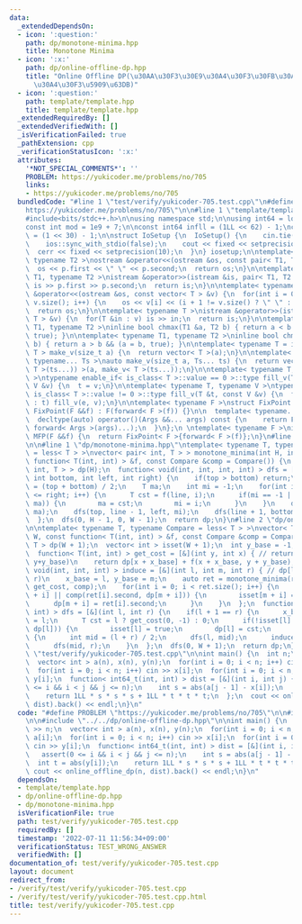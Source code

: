 ```yaml
---
data:
  _extendedDependsOn:
  - icon: ':question:'
    path: dp/monotone-minima.hpp
    title: Monotone Minima
  - icon: ':x:'
    path: dp/online-offline-dp.hpp
    title: "Online Offline DP(\u30AA\u30F3\u30E9\u30A4\u30F3\u30FB\u30AA\u30D5\u30E9\
      \u30A4\u30F3\u5909\u63DB)"
  - icon: ':question:'
    path: template/template.hpp
    title: template/template.hpp
  _extendedRequiredBy: []
  _extendedVerifiedWith: []
  _isVerificationFailed: true
  _pathExtension: cpp
  _verificationStatusIcon: ':x:'
  attributes:
    '*NOT_SPECIAL_COMMENTS*': ''
    PROBLEM: https://yukicoder.me/problems/no/705
    links:
    - https://yukicoder.me/problems/no/705
  bundledCode: "#line 1 \"test/verify/yukicoder-705.test.cpp\"\n#define PROBLEM \"\
    https://yukicoder.me/problems/no/705\"\n\n#line 1 \"template/template.hpp\"\n\
    #include<bits/stdc++.h>\n\nusing namespace std;\n\nusing int64 = long long;\n\
    const int mod = 1e9 + 7;\n\nconst int64 infll = (1LL << 62) - 1;\nconst int inf\
    \ = (1 << 30) - 1;\n\nstruct IoSetup {\n  IoSetup() {\n    cin.tie(nullptr);\n\
    \    ios::sync_with_stdio(false);\n    cout << fixed << setprecision(10);\n  \
    \  cerr << fixed << setprecision(10);\n  }\n} iosetup;\n\ntemplate< typename T1,\
    \ typename T2 >\nostream &operator<<(ostream &os, const pair< T1, T2 >& p) {\n\
    \  os << p.first << \" \" << p.second;\n  return os;\n}\n\ntemplate< typename\
    \ T1, typename T2 >\nistream &operator>>(istream &is, pair< T1, T2 > &p) {\n \
    \ is >> p.first >> p.second;\n  return is;\n}\n\ntemplate< typename T >\nostream\
    \ &operator<<(ostream &os, const vector< T > &v) {\n  for(int i = 0; i < (int)\
    \ v.size(); i++) {\n    os << v[i] << (i + 1 != v.size() ? \" \" : \"\");\n  }\n\
    \  return os;\n}\n\ntemplate< typename T >\nistream &operator>>(istream &is, vector<\
    \ T > &v) {\n  for(T &in : v) is >> in;\n  return is;\n}\n\ntemplate< typename\
    \ T1, typename T2 >\ninline bool chmax(T1 &a, T2 b) { return a < b && (a = b,\
    \ true); }\n\ntemplate< typename T1, typename T2 >\ninline bool chmin(T1 &a, T2\
    \ b) { return a > b && (a = b, true); }\n\ntemplate< typename T = int64 >\nvector<\
    \ T > make_v(size_t a) {\n  return vector< T >(a);\n}\n\ntemplate< typename T,\
    \ typename... Ts >\nauto make_v(size_t a, Ts... ts) {\n  return vector< decltype(make_v<\
    \ T >(ts...)) >(a, make_v< T >(ts...));\n}\n\ntemplate< typename T, typename V\
    \ >\ntypename enable_if< is_class< T >::value == 0 >::type fill_v(T &t, const\
    \ V &v) {\n  t = v;\n}\n\ntemplate< typename T, typename V >\ntypename enable_if<\
    \ is_class< T >::value != 0 >::type fill_v(T &t, const V &v) {\n  for(auto &e\
    \ : t) fill_v(e, v);\n}\n\ntemplate< typename F >\nstruct FixPoint : F {\n  explicit\
    \ FixPoint(F &&f) : F(forward< F >(f)) {}\n\n  template< typename... Args >\n\
    \  decltype(auto) operator()(Args &&... args) const {\n    return F::operator()(*this,\
    \ forward< Args >(args)...);\n  }\n};\n \ntemplate< typename F >\ninline decltype(auto)\
    \ MFP(F &&f) {\n  return FixPoint< F >{forward< F >(f)};\n}\n#line 4 \"test/verify/yukicoder-705.test.cpp\"\
    \n\n#line 1 \"dp/monotone-minima.hpp\"\ntemplate< typename T, typename Compare\
    \ = less< T > >\nvector< pair< int, T > > monotone_minima(int H, int W, const\
    \ function< T(int, int) > &f, const Compare &comp = Compare()) {\n  vector< pair<\
    \ int, T > > dp(H);\n  function< void(int, int, int, int) > dfs = [&](int top,\
    \ int bottom, int left, int right) {\n    if(top > bottom) return;\n    int line\
    \ = (top + bottom) / 2;\n    T ma;\n    int mi = -1;\n    for(int i = left; i\
    \ <= right; i++) {\n      T cst = f(line, i);\n      if(mi == -1 || comp(cst,\
    \ ma)) {\n        ma = cst;\n        mi = i;\n      }\n    }\n    dp[line] = make_pair(mi,\
    \ ma);\n    dfs(top, line - 1, left, mi);\n    dfs(line + 1, bottom, mi, right);\n\
    \  };\n  dfs(0, H - 1, 0, W - 1);\n  return dp;\n}\n#line 2 \"dp/online-offline-dp.hpp\"\
    \n\ntemplate< typename T, typename Compare = less< T > >\nvector< T > online_offline_dp(int\
    \ W, const function< T(int, int) > &f, const Compare &comp = Compare()) {\n  vector<\
    \ T > dp(W + 1);\n  vector< int > isset(W + 1);\n  int y_base = -1, x_base = -1;\n\
    \  function< T(int, int) > get_cost = [&](int y, int x) { // return dp[0, x+x_base)+f[x+x_base,\
    \ y+y_base)\n    return dp[x + x_base] + f(x + x_base, y + y_base);\n  };\n  function<\
    \ void(int, int, int) > induce = [&](int l, int m, int r) { // dp[l, m) -> dp[m,\
    \ r)\n    x_base = l, y_base = m;\n    auto ret = monotone_minima(r - m, m - l,\
    \ get_cost, comp);\n    for(int i = 0; i < ret.size(); i++) {\n      if(!isset[m\
    \ + i] || comp(ret[i].second, dp[m + i])) {\n        isset[m + i] = true;\n  \
    \      dp[m + i] = ret[i].second;\n      }\n    }\n  };\n  function< void(int,\
    \ int) > dfs = [&](int l, int r) {\n    if(l + 1 == r) {\n      x_base = l, y_base\
    \ = l;\n      T cst = l ? get_cost(0, -1) : 0;\n      if(!isset[l] || comp(cst,\
    \ dp[l])) {\n        isset[l] = true;\n        dp[l] = cst;\n      }\n    } else\
    \ {\n      int mid = (l + r) / 2;\n      dfs(l, mid);\n      induce(l, mid, r);\n\
    \      dfs(mid, r);\n    }\n  };\n  dfs(0, W + 1);\n  return dp;\n};\n#line 6\
    \ \"test/verify/yukicoder-705.test.cpp\"\n\nint main() {\n  int n;\n  cin >> n;\n\
    \  vector< int > a(n), x(n), y(n);\n  for(int i = 0; i < n; i++) cin >> a[i];\n\
    \  for(int i = 0; i < n; i++) cin >> x[i];\n  for(int i = 0; i < n; i++) cin >>\
    \ y[i];\n  function< int64_t(int, int) > dist = [&](int i, int j) {\n    assert(0\
    \ <= i && i < j && j <= n);\n    int s = abs(a[j - 1] - x[i]);\n    int t = abs(y[i]);\n\
    \    return 1LL * s * s * s + 1LL * t * t * t;\n  };\n  cout << online_offline_dp(n,\
    \ dist).back() << endl;\n}\n"
  code: "#define PROBLEM \"https://yukicoder.me/problems/no/705\"\n\n#include \"../../template/template.hpp\"\
    \n\n#include \"../../dp/online-offline-dp.hpp\"\n\nint main() {\n  int n;\n  cin\
    \ >> n;\n  vector< int > a(n), x(n), y(n);\n  for(int i = 0; i < n; i++) cin >>\
    \ a[i];\n  for(int i = 0; i < n; i++) cin >> x[i];\n  for(int i = 0; i < n; i++)\
    \ cin >> y[i];\n  function< int64_t(int, int) > dist = [&](int i, int j) {\n \
    \   assert(0 <= i && i < j && j <= n);\n    int s = abs(a[j - 1] - x[i]);\n  \
    \  int t = abs(y[i]);\n    return 1LL * s * s * s + 1LL * t * t * t;\n  };\n \
    \ cout << online_offline_dp(n, dist).back() << endl;\n}\n"
  dependsOn:
  - template/template.hpp
  - dp/online-offline-dp.hpp
  - dp/monotone-minima.hpp
  isVerificationFile: true
  path: test/verify/yukicoder-705.test.cpp
  requiredBy: []
  timestamp: '2022-07-11 11:56:34+09:00'
  verificationStatus: TEST_WRONG_ANSWER
  verifiedWith: []
documentation_of: test/verify/yukicoder-705.test.cpp
layout: document
redirect_from:
- /verify/test/verify/yukicoder-705.test.cpp
- /verify/test/verify/yukicoder-705.test.cpp.html
title: test/verify/yukicoder-705.test.cpp
---
```

